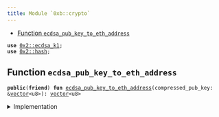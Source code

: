 ```yaml
---
title: Module `0xb::crypto`
---
```




-  [Function `ecdsa_pub_key_to_eth_address`](#0xb_crypto_ecdsa_pub_key_to_eth_address)


<pre><code><b>use</b> <a href="../one-framework/ecdsa_k1.md#0x2_ecdsa_k1">0x2::ecdsa_k1</a>;
<b>use</b> <a href="../one-framework/hash.md#0x2_hash">0x2::hash</a>;
</code></pre>



<a name="0xb_crypto_ecdsa_pub_key_to_eth_address"></a>

## Function `ecdsa_pub_key_to_eth_address`



<pre><code><b>public</b>(<b>friend</b>) <b>fun</b> <a href="crypto.md#0xb_crypto_ecdsa_pub_key_to_eth_address">ecdsa_pub_key_to_eth_address</a>(compressed_pub_key: &<a href="../move-stdlib/vector.md#0x1_vector">vector</a>&lt;u8&gt;): <a href="../move-stdlib/vector.md#0x1_vector">vector</a>&lt;u8&gt;
</code></pre>



<details>
<summary>Implementation</summary>


<pre><code><b>public</b>(<a href="../one-framework/package.md#0x2_package">package</a>) <b>fun</b> <a href="crypto.md#0xb_crypto_ecdsa_pub_key_to_eth_address">ecdsa_pub_key_to_eth_address</a>(compressed_pub_key: &<a href="../move-stdlib/vector.md#0x1_vector">vector</a>&lt;u8&gt;): <a href="../move-stdlib/vector.md#0x1_vector">vector</a>&lt;u8&gt; {
    // Decompress pub key
    <b>let</b> decompressed = <a href="../one-framework/ecdsa_k1.md#0x2_ecdsa_k1_decompress_pubkey">ecdsa_k1::decompress_pubkey</a>(compressed_pub_key);

    // Skip the first byte
    <b>let</b> (<b>mut</b> i, <b>mut</b> decompressed_64) = (1, <a href="../move-stdlib/vector.md#0x1_vector">vector</a>[]);
    <b>while</b> (i &lt; 65) {
        decompressed_64.push_back(decompressed[i]);
        i = i + 1;
    };

    // Hash
    <b>let</b> <a href="../one-framework/hash.md#0x2_hash">hash</a> = keccak256(&decompressed_64);

    // Take last 20 bytes
    <b>let</b> <b>mut</b> <b>address</b> = <a href="../move-stdlib/vector.md#0x1_vector">vector</a>[];
    <b>let</b> <b>mut</b> i = 12;
    <b>while</b> (i &lt; 32) {
        <b>address</b>.push_back(<a href="../one-framework/hash.md#0x2_hash">hash</a>[i]);
        i = i + 1;
    };
    <b>address</b>
}
</code></pre>



</details>
